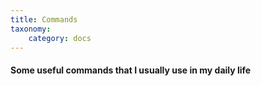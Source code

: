 ```yaml
---
title: Commands
taxonomy:
    category: docs
---
```


#### Some useful commands that I usually use in my daily life
